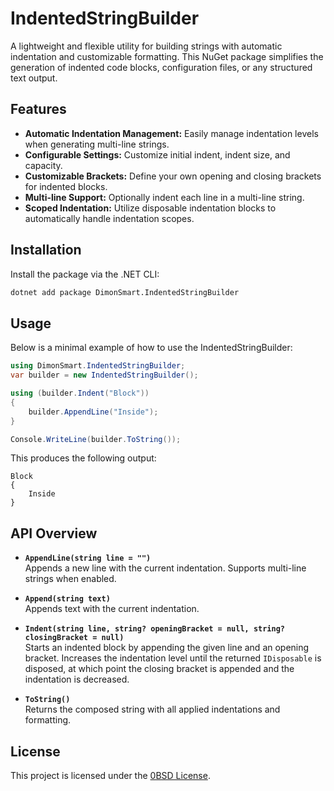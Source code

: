 # IndentedStringBuilder

A lightweight and flexible utility for building strings with automatic indentation and customizable formatting. This NuGet package simplifies the generation of indented code blocks, configuration files, or any structured text output.

## Features

- **Automatic Indentation Management:** Easily manage indentation levels when generating multi-line strings.
- **Configurable Settings:** Customize initial indent, indent size, and capacity.
- **Customizable Brackets:** Define your own opening and closing brackets for indented blocks.
- **Multi-line Support:** Optionally indent each line in a multi-line string.
- **Scoped Indentation:** Utilize disposable indentation blocks to automatically handle indentation scopes.

## Installation

Install the package via the .NET CLI:

```bash
dotnet add package DimonSmart.IndentedStringBuilder
```

## Usage

Below is a minimal example of how to use the IndentedStringBuilder:

```csharp
using DimonSmart.IndentedStringBuilder;
var builder = new IndentedStringBuilder();

using (builder.Indent("Block"))
{
    builder.AppendLine("Inside");
}

Console.WriteLine(builder.ToString());
```

This produces the following output:

```plaintext
Block
{
    Inside
}
```

## API Overview

- **`AppendLine(string line = "")`**  
  Appends a new line with the current indentation. Supports multi-line strings when enabled.

- **`Append(string text)`**  
  Appends text with the current indentation.

- **`Indent(string line, string? openingBracket = null, string? closingBracket = null)`**  
  Starts an indented block by appending the given line and an opening bracket. Increases the indentation level until the returned `IDisposable` is disposed, at which point the closing bracket is appended and the indentation is decreased.

- **`ToString()`**  
  Returns the composed string with all applied indentations and formatting.

## License

This project is licensed under the [0BSD License](LICENSE).
